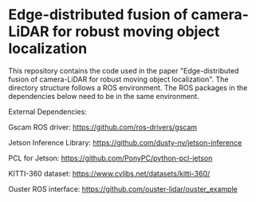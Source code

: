 # Edge-distributed fusion of camera-LiDAR for robust moving object localization
This repository contains the code used in the paper "Edge-distributed fusion of camera-LiDAR for robust moving object localization". 
The directory structure follows a ROS environment. The ROS packages in the dependencies below need to be in the same environment.
    

External Dependencies:

Gscam ROS driver:
https://github.com/ros-drivers/gscam

Jetson Inference Library:
https://github.com/dusty-nv/jetson-inference

PCL for Jetson:
https://github.com/PonyPC/python-pcl-jetson

KITTI-360 dataset:
https://www.cvlibs.net/datasets/kitti-360/

Ouster ROS interface:
https://github.com/ouster-lidar/ouster_example